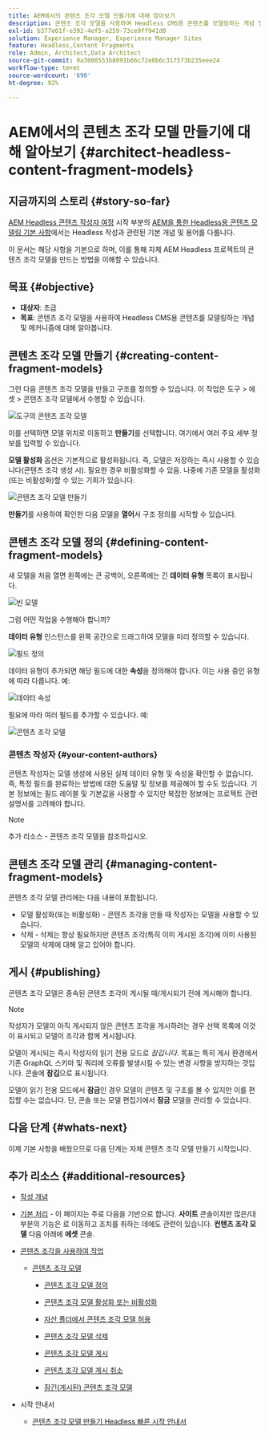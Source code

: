 ```yaml
---
title: AEM에서의 콘텐츠 조각 모델 만들기에 대해 알아보기
description: 콘텐츠 조각 모델을 사용하여 Headless CMS용 콘텐츠를 모델링하는 개념 및 메커니즘에 대해 알아봅니다.
exl-id: b377e01f-e392-4ef5-a259-73ce9ff941d0
solution: Experience Manager, Experience Manager Sites
feature: Headless,Content Fragments
role: Admin, Architect,Data Architect
source-git-commit: 9a3008553b8091b66c72e0b6c317573b235eee24
workflow-type: tm+mt
source-wordcount: '690'
ht-degree: 92%

---
```


# AEM에서의 콘텐츠 조각 모델 만들기에 대해 알아보기 {#architect-headless-content-fragment-models}

## 지금까지의 스토리 {#story-so-far}

[AEM Headless 콘텐츠 작성자 여정](overview.md) 시작 부분의 [AEM을 통한 Headless용 콘텐츠 모델링 기본 사항](basics.md)에서는 Headless 작성과 관련된 기본 개념 및 용어를 다룹니다.

이 문서는 해당 사항을 기본으로 하며, 이를 통해 자체 AEM Headless 프로젝트의 콘텐츠 조각 모델을 만드는 방법을 이해할 수 있습니다.

## 목표 {#objective}

* **대상자**: 초급
* **목표**: 콘텐츠 조각 모델을 사용하여 Headless CMS용 콘텐츠를 모델링하는 개념 및 메커니즘에 대해 알아봅니다.

<!-- which persona does this? -->
<!-- and who allows the configuration on the folders? -->

<!--
## Enabling Content Fragment Models {#enabling-content-fragment-models}

At the very start you need to enable Content Fragment Models for your site, this is done in the Configuration Browser; under Tools > General > Configuration Browser. You can either select to configure the global entry, or create a configuration. For example:

![Define configuration](/help/assets/content-fragments/assets/cfm-conf-01.png)

>[!NOTE]
>
>See Additional Resources - Content Fragments in the Configuration Browser
-->

## 콘텐츠 조각 모델 만들기 {#creating-content-fragment-models}

그런 다음 콘텐츠 조각 모델을 만들고 구조를 정의할 수 있습니다. 이 작업은 도구 > 에셋 > 콘텐츠 조각 모델에서 수행할 수 있습니다.

![도구의 콘텐츠 조각 모델](assets/cfm-tools.png)

이를 선택하면 모델 위치로 이동하고 **만들기**&#x200B;를 선택합니다. 여기에서 여러 주요 세부 정보를 입력할 수 있습니다.

**모델 활성화** 옵션은 기본적으로 활성화됩니다. 즉, 모델은 저장하는 즉시 사용할 수 있습니다(콘텐츠 조각 생성 시). 필요한 경우 비활성화할 수 있음. 나중에 기존 모델을 활성화(또는 비활성화)할 수 있는 기회가 있습니다.

![콘텐츠 조각 모델 만들기](/help/assets/content-fragments/assets/cfm-models-02.png)

**만들기**&#x200B;를 사용하여 확인한 다음 모델을 **열어**&#x200B;서 구조 정의를 시작할 수 있습니다.

## 콘텐츠 조각 모델 정의 {#defining-content-fragment-models}

새 모델을 처음 열면 왼쪽에는 큰 공백이, 오른쪽에는 긴 **데이터 유형** 목록이 표시됩니다.

![빈 모델](/help/assets/content-fragments/assets/cfm-models-03.png)

그럼 어떤 작업을 수행해야 합니까?

**데이터 유형** 인스턴스를 왼쪽 공간으로 드래그하여 모델을 미리 정의할 수 있습니다.

![필드 정의](/help/assets/content-fragments/assets/cfm-models-04.png)

데이터 유형이 추가되면 해당 필드에 대한 **속성**&#x200B;을 정의해야 합니다. 이는 사용 중인 유형에 따라 다릅니다. 예:

![데이터 속성](/help/assets/content-fragments/assets/cfm-models-05.png)

필요에 따라 여러 필드를 추가할 수 있습니다. 예:

![콘텐츠 조각 모델](/help/assets/content-fragments/assets/cfm-models-07.png)

### 콘텐츠 작성자 {#your-content-authors}

콘텐츠 작성자는 모델 생성에 사용된 실제 데이터 유형 및 속성을 확인할 수 없습니다. 즉, 특정 필드를 완료하는 방법에 대한 도움말 및 정보를 제공해야 할 수도 있습니다. 기본 정보에는 필드 레이블 및 기본값을 사용할 수 있지만 복잡한 정보에는 프로젝트 관련 설명서를 고려해야 합니다.

>[!NOTE]
>
>추가 리소스 - 콘텐츠 조각 모델을 참조하십시오.

## 콘텐츠 조각 모델 관리 {#managing-content-fragment-models}

<!-- needs more details -->

콘텐츠 조각 모델 관리에는 다음 내용이 포함됩니다.

* 모델 활성화(또는 비활성화) - 콘텐츠 조각을 만들 때 작성자는 모델을 사용할 수 있습니다.
* 삭제 - 삭제는 항상 필요하지만 콘텐츠 조각(특히 이미 게시된 조각)에 이미 사용된 모델의 삭제에 대해 알고 있어야 합니다.

## 게시 {#publishing}

<!-- needs more details -->

콘텐츠 조각 모델은 종속된 콘텐츠 조각이 게시될 때/게시되기 전에 게시해야 합니다.

>[!NOTE]
>
>작성자가 모델이 아직 게시되지 않은 콘텐츠 조각을 게시하려는 경우 선택 목록에 이것이 표시되고 모델이 조각과 함께 게시됩니다.

모델이 게시되는 즉시 작성자의 읽기 전용 모드로 *잠깁니다*. 목표는 특히 게시 환경에서 기존 GraphQL 스키마 및 쿼리에 오류를 발생시킬 수 있는 변경 사항을 방지하는 것입니다. 콘솔에 **잠김**&#x200B;으로 표시됩니다.

모델이 읽기 전용 모드에서 **잠금**&#x200B;인 경우 모델의 콘텐츠 및 구조를 볼 수 있지만 이를 편집할 수는 없습니다. 단, 콘솔 또는 모델 편집기에서 **잠금** 모델을 관리할 수 있습니다.

## 다음 단계 {#whats-next}

이제 기본 사항을 배웠으므로 다음 단계는 자체 콘텐츠 조각 모델 만들기 시작입니다.

## 추가 리소스 {#additional-resources}

* [작성 개념](/help/sites-authoring/author.md)

* [기본 처리](/help/sites-authoring/basic-handling.md) - 이 페이지는 주로 다음을 기반으로 합니다. **사이트** 콘솔이지만 많은/대부분의 기능은 로 이동하고 조치를 취하는 데에도 관련이 있습니다. **컨텐츠 조각 모델** 다음 아래에 **에셋** 콘솔.

* [콘텐츠 조각을 사용하여 작업](/help/assets/content-fragments/content-fragments.md)

   * [콘텐츠 조각 모델](/help/assets/content-fragments/content-fragments-models.md)

      * [콘텐츠 조각 모델 정의](/help/assets/content-fragments/content-fragments-models.md#defining-your-content-fragment-model)

      * [콘텐츠 조각 모델 활성화 또는 비활성화](/help/assets/content-fragments/content-fragments-models.md#enabling-disabling-a-content-fragment-model)

      * [자산 폴더에서 콘텐츠 조각 모델 허용](/help/assets/content-fragments/content-fragments-models.md#allowing-content-fragment-models-assets-folder)

      * [콘텐츠 조각 모델 삭제](/help/assets/content-fragments/content-fragments-models.md#deleting-a-content-fragment-model)

      * [콘텐츠 조각 모델 게시](/help/assets/content-fragments/content-fragments-models.md#publishing-a-content-fragment-model)

      * [콘텐츠 조각 모델 게시 취소](/help/assets/content-fragments/content-fragments-models.md#unpublishing-a-content-fragment-model)

      * [잠긴(게시된) 콘텐츠 조각 모델](/help/assets/content-fragments/content-fragments-models.md#locked-published-content-fragment-models)

* 시작 안내서

   * [콘텐츠 조각 모델 만들기 Headless 빠른 시작 안내서](/help/sites-developing/headless/getting-started/create-content-model.md)
